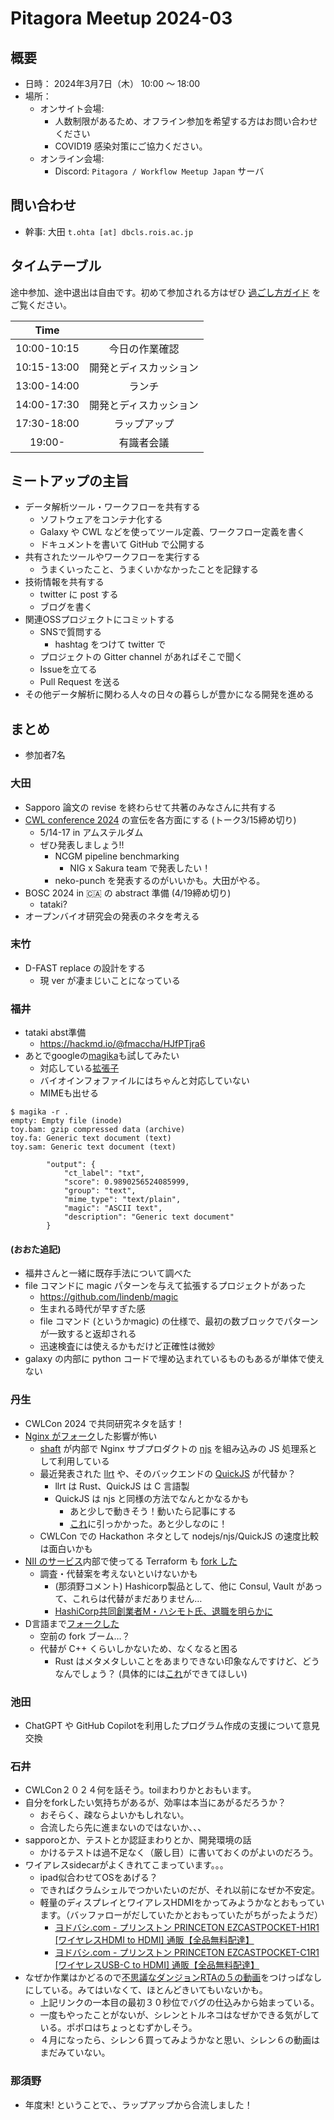 # Pitagora Meetup 2024-03

## 概要

- 日時： 2024年3月7日（木） 10:00 〜 18:00
- 場所：
  - オンサイト会場:
    - 人数制限があるため、オフライン参加を希望する方はお問い合わせください
    - COVID19 感染対策にご協力ください。
  - オンライン会場:
    - Discord: `Pitagora / Workflow Meetup Japan` サーバ

## 問い合わせ

- 幹事: 大田 `t.ohta [at] dbcls.rois.ac.jp`

## タイムテーブル

途中参加、途中退出は自由です。初めて参加される方はぜひ [過ごし方ガイド](/events/meetup/whatis) をご覧ください。

|    Time     |                        |
| :---------: | :--------------------: |
| 10:00-10:15 |     今日の作業確認     |
| 10:15-13:00 | 開発とディスカッション |
| 13:00-14:00 |         ランチ         |
| 14:00-17:30 | 開発とディスカッション |
| 17:30-18:00 |      ラップアップ      |
|   19:00-    |       有識者会議       |

## ミートアップの主旨

- データ解析ツール・ワークフローを共有する
  - ソフトウェアをコンテナ化する
  - Galaxy や CWL などを使ってツール定義、ワークフロー定義を書く
  - ドキュメントを書いて GitHub で公開する
- 共有されたツールやワークフローを実行する
  - うまくいったこと、うまくいかなかったことを記録する
- 技術情報を共有する
  - twitter に post する
  - ブログを書く
- 関連OSSプロジェクトにコミットする
  - SNSで質問する
    - hashtag をつけて twitter で
  - プロジェクトの Gitter channel があればそこで聞く
  - Issueを立てる
  - Pull Request を送る
- その他データ解析に関わる人々の日々の暮らしが豊かになる開発を進める

## まとめ

- 参加者7名

### 大田

- Sapporo 論文の revise を終わらせて共著のみなさんに共有する
- [CWL conference 2024](https://www.commonwl.org/conferences/2024/#program) の宣伝を各方面にする (トーク3/15締め切り)
  - 5/14-17 in アムステルダム
  - ぜひ発表しましょう!!
    - NCGM pipeline benchmarking
      - NIG x Sakura team で発表したい！
    - neko-punch を発表するのがいいかも。大田がやる。
- BOSC 2024 in 🇨🇦 の abstract 準備 (4/19締め切り)
  - tataki?
- オープンバイオ研究会の発表のネタを考える

### 末竹

- D-FAST replace の設計をする
  - 現 ver が凄まじいことになっている

### 福井

- tataki abst準備
  - https://hackmd.io/@fmaccha/HJfPTjra6
- あとでgoogleの[magika](https://github.com/google/magika/tree/main)も試してみたい
  - 対応している[拡張子](https://github.com/google/magika/blob/main/docs/supported_content_types_list.md)
  - バイオインフォファイルにはちゃんと対応していない
  - MIMEも出せる

```
$ magika -r .
empty: Empty file (inode)
toy.bam: gzip compressed data (archive)
toy.fa: Generic text document (text)
toy.sam: Generic text document (text)
```

```
        "output": {
            "ct_label": "txt",
            "score": 0.9890256524085999,
            "group": "text",
            "mime_type": "text/plain",
            "magic": "ASCII text",
            "description": "Generic text document"
        }
```

#### (おおた追記)

- 福井さんと一緒に既存手法について調べた
- file コマンドに magic パターンを与えて拡張するプロジェクトがあった
  - https://github.com/lindenb/magic
  - 生まれる時代が早すぎた感
  - file コマンド (というかmagic) の仕様で、最初の数ブロックでパターンが一致すると返却される
  - 迅速検査には使えるかもだけど正確性は微妙
- galaxy の内部に python コードで埋め込まれているものもあるが単体で使えない

### 丹生

- CWLCon 2024 で共同研究ネタを話す！
- [Nginx がフォーク](https://news.mynavi.jp/techplus/article/20240218-2884217/)した影響が怖い
  - [shaft](https://github.com/tom-tan/shaft) が内部で Nginx サブプロダクトの [njs](https://nginx.org/en/docs/njs/) を組み込みの JS 処理系として利用している
  - 最近発表された [llrt](https://github.com/awslabs/llrt) や、そのバックエンドの [QuickJS](https://bellard.org/quickjs/) が代替か？
    - llrt は Rust、QuickJS は C 言語製
    - QuickJS は njs と同様の方法でなんとかなるかも
      - あと少しで動きそう！動いたら記事にする
      - [これ](https://issues.dlang.org/show_bug.cgi?id=23356)に引っかかった。あと少しなのに！
  - CWLCon での Hackathon ネタとして nodejs/njs/QuickJS の速度比較は面白いかも
- [NII のサービス](https://cloud.gakunin.jp/ocs/)内部で使ってる Terraform も [fork した](https://opentofu.org/)
  - 調査・代替案を考えないといけないかも
    - (那須野コメント) Hashicorp製品として、他に Consul, Vault があって、これらは代替がまだありません…
    - [HashiCorp共同創業者M・ハシモト氏、退職を明らかに](https://japan.zdnet.com/article/35212856/)
- D言語まで[フォークした](https://dpldocs.info/this-week-in-arsd/Blog.Posted_2024_01_01.html)
  - 空前の fork ブーム…？
  - 代替が C++ くらいしかないため、なくなると困る
    - Rust はメタメタしいことをあまりできない印象なんですけど、どうなんでしょう？ (具体的には[これ](https://zenn.dev/tom_tan/articles/268f1a1dc31803)ができてほしい)

### 池田

- ChatGPT や GitHub Copilotを利用したプログラム作成の支援について意見交換

### 石井

- CWLCon２０２４何を話そう。toilまわりかとおもいます。
- 自分をforkしたい気持ちがあるが、効率は本当にあがるだろうか？
  - おそらく、疎ならよいかもしれない。
  - 合流したら先に進まないのではないか、、、
- sapporoとか、テストとか認証まわりとか、開発環境の話
  - かけるテストは過不足なく（厳し目）に書いておくのがよいのだろう。
- ワイアレスsidecarがよくきれてこまっています。。。
  - ipad似合わせてOSをあげる？
  - できればクラムシェルでつかいたいのだが、それ以前になぜか不安定。
  - 軽量のディスプレイとワイアレスHDMIをかってみようかなとおもっています。（バッファローがだしていたかとおもっていたがちがったようだ）
    - [ヨドバシ\.com \- プリンストン PRINCETON EZCASTPOCKET\-H1R1 \[ワイヤレスHDMI to HDMI\] 通販【全品無料配達】](https://www.yodobashi.com/product/100000001008043431/)
    - [ヨドバシ\.com \- プリンストン PRINCETON EZCASTPOCKET\-C1R1 \[ワイヤレスUSB\-C to HDMI\] 通販【全品無料配達】](https://www.yodobashi.com/product/100000001008043430/)
- なぜか作業はかどるので[不思議なダンジョンRTAの５の動画](https://www.youtube.com/watch?v=1QtuVQwERAI&list=PLFvJYuQufMw4UcPIDntO3pxBQxv5_bTzg)をつけっぱなしにしている。みてはいなくて、ほとんどきいてもいないかも。
  - 上記リンクの一本目の最初３０秒位でバグの仕込みから始まっている。
  - 一度もやったことがないが、シレンとトルネコはなぜかできる気がしている。ポポロはちょっとむずかしそう。
  - ４月になったら、シレン６買ってみようかなと思い、シレン６の動画はまだみていない。

### 那須野

- 年度末! ということで、、ラップアップから合流しました！
